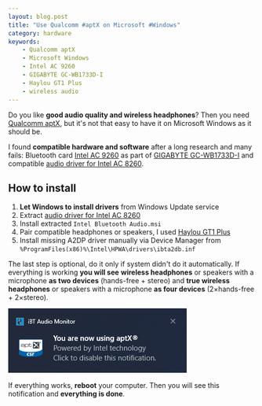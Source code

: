 ```yaml
---
layout: blog.post
title: "Use Qualcomm #aptX on Microsoft #Windows"
category: hardware
keywords:
    - Qualcomm aptX
    - Microsoft Windows
    - Intel AC 9260
    - GIGABYTE GC-WB1733D-I
    - Haylou GT1 Plus
    - wireless audio
---
```


Do you like **good audio quality and wireless headphones**?
Then you need [Qualcomm aptX], but it's not that easy to have it on Microsoft Windows as it should be.

I found **compatible hardware and software** after a long research and many fails:
Bluetooth card [Intel AC 9260] as part of [GIGABYTE GC-WB1733D-I] and
compatible [audio driver for Intel AC 8260].


## How to install

 1. **Let Windows to install drivers** from Windows Update service
 2. Extract [audio driver for Intel AC 8260]
 3. Install extracted `Intel Bluetooth Audio.msi`
 4. Pair compatible headphones or speakers, I used [Haylou GT1 Plus]
 5. Install missing A2DP driver manually via Device Manager from `%ProgramFiles(x86)%\Intel\HPWA\drivers\ibta2db.inf`

The last step is optional, do it only if system didn't do it automatically.
If everything is working **you will see**
**wireless headphones** or speakers with a microphone **as two devices** (hands-free + stereo) and
**true wireless headphones** or speakers with a microphone **as four devices** (2×hands-free + 2×stereo).

![aptX powered by Intel](/notes/data/2021-03-06/intel-aptx/you-are-now-using-aptx.png)

If everything works, **reboot** your computer.
Then you will see this notification and **everything is done**.



[Qualcomm aptX]:https://www.aptx.com/
[Intel AC 9260]:https://ark.intel.com/content/www/us/en/ark/products/99445/intel-wireless-ac-9260.html
[GIGABYTE GC-WB1733D-I]:https://www.gigabyte.com/eu/Motherboard/GC-WB1733D-I-rev-10
[audio driver for Intel AC 8260]:https://www.dell.com/support/home/cs-cz/drivers/driversdetails?driverid=100j9
[Haylou GT1 Plus]:https://www.haylou.com/en/index.php?ac=article&at=read&did=95
